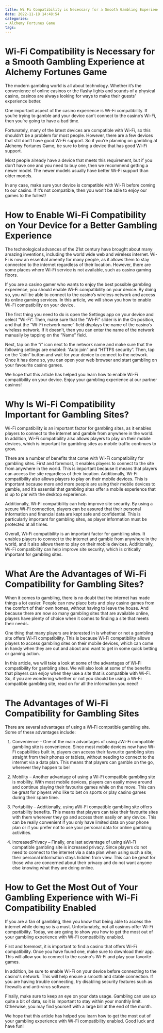 ```yaml
---
title: Wi Fi Compatibility is Necessary for a Smooth Gambling Experience at Alchemy Fortunes Game
date: 2022-11-18 14:48:54
categories:
- Alchemy Fortunes Game
tags:
---
```



#  Wi-Fi Compatibility is Necessary for a Smooth Gambling Experience at Alchemy Fortunes Game

The modern gambling world is all about technology. Whether it’s the convenience of online casinos or the flashy lights and sounds of a physical casino, casinos are always looking for ways to make their guests’ experience better.

One important aspect of the casino experience is Wi-Fi compatibility. If you’re trying to gamble and your device can’t connect to the casino’s Wi-Fi, then you’re going to have a bad time.

Fortunately, many of the latest devices are compatible with Wi-Fi, so this shouldn’t be a problem for most people. However, there are a few devices that still don’t have good Wi-Fi support. So if you’re planning on gambling at Alchemy Fortunes Game, be sure to bring a device that has good Wi-Fi support.

Most people already have a device that meets this requirement, but if you don’t have one and you need to buy one, then we recommend getting a newer model. The newer models usually have better Wi-Fi support than older models.

In any case, make sure your device is compatible with Wi-Fi before coming to our casino. If it’s not compatible, then you won’t be able to enjoy our games to the fullest!

#  How to Enable Wi-Fi Compatibility on Your Device for a Better Gambling Experience

The technological advances of the 21st century have brought about many amazing inventions, including the world wide web and wireless internet. Wi-Fi is now an essential amenity for many people, as it allows them to stay connected to the internet regardless of their location. However, there are some places where Wi-Fi service is not available, such as casino gaming floors.

If you are a casino gamer who wants to enjoy the best possible gambling experience, you should enable Wi-Fi compatibility on your device. By doing so, you will be able to connect to the casino’s wireless network and access its online gaming services. In this article, we will show you how to enable Wi-Fi compatibility on your device.

The first thing you need to do is open the Settings app on your device and select “Wi-Fi”. Then, make sure that the “Wi-Fi” slider is in the On position, and that the “Wi-Fi network name” field displays the name of the casino’s wireless network. If it doesn’t, then you can enter the name of the network manually by tapping on the “Name” field.

Next, tap on the “i” icon next to the network name and make sure that the following settings are enabled: “Auto join” and “HTTPS security”. Then, tap on the “Join” button and wait for your device to connect to the network. Once it has done so, you can open your web browser and start gambling on your favourite casino games.

We hope that this article has helped you learn how to enable Wi-Fi compatibility on your device. Enjoy your gambling experience at our partner casinos!

#  Why Is Wi-Fi Compatibility Important for Gambling Sites?

Wi-Fi compatibility is an important factor for gambling sites, as it enables players to connect to the internet and gamble from anywhere in the world. In addition, Wi-Fi compatibility also allows players to play on their mobile devices, which is important for gambling sites as mobile traffic continues to grow.

There are a number of benefits that come with Wi-Fi compatibility for gambling sites. First and foremost, it enables players to connect to the site from anywhere in the world. This is important because it means that players can access the site regardless of their location. Additionally, Wi-Fi compatibility also allows players to play on their mobile devices. This is important because more and more people are using their mobile devices to gamble, and it’s essential that gambling sites offer a mobile experience that is up to par with the desktop experience.

Additionally, Wi-Fi compatibility can help improve site security. By using a secure Wi-Fi connection, players can be assured that their personal information and financial data are kept safe and confidential. This is particularly important for gambling sites, as player information must be protected at all times.

Overall, Wi-Fi compatibility is an important factor for gambling sites. It enables players to connect to the internet and gamble from anywhere in the world, and it also allows them to play on their mobile devices. Additionally, Wi-Fi compatibility can help improve site security, which is critically important for gambling sites.

#  What Are the Advantages of Wi-Fi Compatibility for Gambling Sites?

When it comes to gambling, there is no doubt that the internet has made things a lot easier. People can now place bets and play casino games from the comfort of their own homes, without having to leave the house. And because there are now so many gambling sites that are available online, players have plenty of choice when it comes to finding a site that meets their needs.

One thing that many players are interested in is whether or not a gambling site offers Wi-Fi compatibility. This is because Wi-Fi compatibility allows players to access gambling sites on their mobile devices, which can come in handy when they are out and about and want to get in some quick betting or gaming action.

In this article, we will take a look at some of the advantages of Wi-Fi compatibility for gambling sites. We will also look at some of the benefits that players can enjoy when they use a site that is compatible with Wi-Fi. So, if you are wondering whether or not you should be using a Wi-Fi compatible gambling site, read on for all the information you need!

# The Advantages of Wi-Fi Compatibility for Gambling Sites

There are several advantages of using a Wi-Fi compatible gambling site. Some of these advantages include:

1. Convenience – One of the main advantages of using aWi-Fi compatible gambling site is convenience. Since most mobile devices now have Wi-Fi capabilities built in, players can access their favourite gambling sites straight from their phones or tablets, without needing to connect to the internet via a data plan. This means that players can gamble on the go, wherever they happen to be!

2. Mobility – Another advantage of using a Wi-Fi compatible gambling site is mobility. With most mobile devices, players can easily move around and continue playing their favourite games while on the move. This can be great for players who like to bet on sports or play casino games during their spare time.

3. Portability – Additionally, using aWi-Fi compatible gambling site offers portability benefits. This means that players can take their favourite sites with them wherever they go and access them easily on any device. This can be really convenient if you only have limited data on your phone plan or if you prefer not to use your personal data for online gambling activities.

4. IncreasedPrivacy – Finally, one last advantage of using aWi-Fi compatible gambling site is increased privacy. Since players do not need to connect to the internet via a data plan when using such a site, their personal information stays hidden from view. This can be great for those who are concerned about their privacy and do not want anyone else knowing what they are doing online.</p>

#  How to Get the Most Out of Your Gambling Experience with Wi-Fi Compatibility Enabled

If you are a fan of gambling, then you know that being able to access the internet while doing so is a must. Unfortunately, not all casinos offer Wi-Fi compatibility. Today, we are going to show you how to get the most out of your gambling experience with Wi-Fi compatibility enabled.

First and foremost, it is important to find a casino that offers Wi-Fi compatibility. Once you have found one, make sure to download their app. This will allow you to connect to the casino's Wi-Fi and play your favorite games.

In addition, be sure to enable Wi-Fi on your device before connecting to the casino's network. This will help ensure a smooth and stable connection. If you are having trouble connecting, try disabling security features such as firewalls and anti-virus software.

Finally, make sure to keep an eye on your data usage. Gambling can use up quite a bit of data, so it is important to stay within your monthly limit. Otherwise, you may find yourself with a large bill at the end of the month.

We hope that this article has helped you learn how to get the most out of your gambling experience with Wi-Fi compatibility enabled. Good luck and have fun!